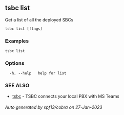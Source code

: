 ## tsbc list

Get a list of all the deployed SBCs

```
tsbc list [flags]
```

### Examples

```
tsbc list
```

### Options

```
  -h, --help   help for list
```

### SEE ALSO

* [tsbc](tsbc.md)	 - TSBC connects your local PBX with MS Teams

###### Auto generated by spf13/cobra on 27-Jan-2023
